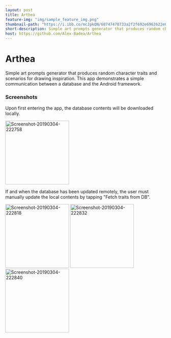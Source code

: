 ```yaml
---
layout: post
title: Arthea
feature-img: "img/sample_feature_img.png"
thumbnail-path: "https://i.ibb.co/mcJpkQN/68747470733a2f2f692e6962622e636f2f7247335a6b74682f53637265656e73686f742d32303139303330342d3232323834302e706e67.png"
short-description: Simple art prompts generator that produces random character traits and scenarios for drawing inspiration
host: https://github.com/Alex-Badea/Arthea
---
```

# Arthea
Simple art prompts generator that produces random character traits and scenarios for drawing inspiration. This app demonstrates a simple communication between a database and the Android framework.

### Screenshots

Upon first entering the app, the database contents will be downloaded locally.

<a href="https://ibb.co/GdTncZQ"><img src="https://i.ibb.co/L05YnTd/Screenshot-20190304-222758.png" width="200" alt="Screenshot-20190304-222758" border="0"></a>

If and when the database has been updated remotely, the user must manually update the local contents by tapping "Fetch traits from DB".

<span>
<a href="https://ibb.co/gzK0sT2"><img src="https://i.ibb.co/BqMh8Zp/Screenshot-20190304-222818.png" width="200" alt="Screenshot-20190304-222818" border="0"></a>
<a href="https://ibb.co/R71gBZm"><img src="https://i.ibb.co/6N2y1Vx/Screenshot-20190304-222832.png" width="200" alt="Screenshot-20190304-222832" border="0"></a>
<a href="https://ibb.co/qMCRBn8"><img src="https://i.ibb.co/rG3Zkth/Screenshot-20190304-222840.png" width="200" alt="Screenshot-20190304-222840" border="0"></a>
</span>
